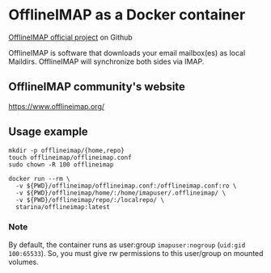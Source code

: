 # OfflineIMAP as a Docker container

[OfflineIMAP official project](https://github.com/OfflineIMAP/offlineimap) on Github

OfflineIMAP is software that downloads your email mailbox(es) as local Maildirs. OfflineIMAP will synchronize both sides via IMAP.

## OfflineIMAP community's website
<https://www.offlineimap.org/>

## Usage example
```
mkdir -p offlineimap/{home,repo}
touch offlineimap/offlineimap.conf
sudo chown -R 100 offlineimap

docker run --rm \
  -v ${PWD}/offlineimap/offlineimap.conf:/offlineimap.conf:ro \
  -v ${PWD}/offlineimap/home/:/home/imapuser/.offlineimap/ \
  -v ${PWD}/offlineimap/repo/:/localrepo/ \
  starina/offlineimap:latest
```

### Note
By default, the container runs as user:group `imapuser:nogroup` (`uid:gid` `100:65533`). So, you must give rw permissions to this user/group on mounted volumes.
